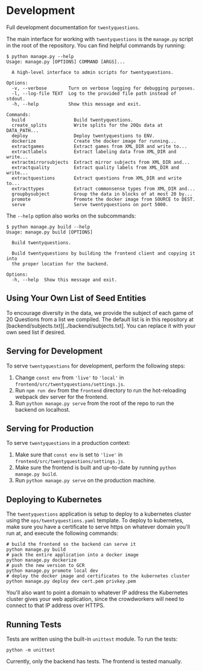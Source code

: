 Development
===========
Full development documentation for `twentyquestions`.

The main interface for working with `twentyquestions` is the `manage.py`
script in the root of the repository. You can find helpful commands by
running:

    $ python manage.py --help
    Usage: manage.py [OPTIONS] COMMAND [ARGS]...

      A high-level interface to admin scripts for twentyquestions.

    Options:
      -v, --verbose        Turn on verbose logging for debugging purposes.
      -l, --log-file TEXT  Log to the provided file path instead of stdout.
      -h, --help           Show this message and exit.

    Commands:
      build                  Build twentyquestions.
      create_splits          Write splits for the 20Qs data at DATA_PATH...
      deploy                 Deploy twentyquestions to ENV.
      dockerize              Create the docker image for running...
      extractgames           Extract games from XML_DIR and write to...
      extractlabels          Extract labeling data from XML_DIR and write...
      extractmirrorsubjects  Extract mirror subjects from XML_DIR and...
      extractquality         Extract quality labels from XML_DIR and write...
      extractquestions       Extract questions from XML_DIR and write to...
      extracttypes           Extract commonsense types from XML_DIR and...
      groupbysubject         Group the data in blocks of at most 20 by...
      promote                Promote the docker image from SOURCE to DEST.
      serve                  Serve twentyquestions on port 5000.


The `--help` option also works on the subcommands:

    $ python manage.py build --help
    Usage: manage.py build [OPTIONS]

      Build twentyquestions.

      Build twentyquestions by building the frontend client and copying it into
      the proper location for the backend.

    Options:
      -h, --help  Show this message and exit.


Using Your Own List of Seed Entities
------------------------------------
To encourage diversity in the data, we provide the subject of each game
of 20 Questions from a list we compiled. The default list is in this
repository at [backend/subjects.txt][../backend/subjects.txt]. You can replace
it with your own seed list if desired.


Serving for Development
-----------------------
To serve `twentyquestions` for development, perform the following steps:

  1. Change `const env` from `'live'` to `'local'` in
     `frontend/src/twentyquestions/settings.js`.
  2. Run `npm run dev` from the `frontend` directory to run the
     hot-reloading webpack dev server for the frontend.
  3. Run `python manage.py serve` from the root of the repo to run the
     backend on localhost.


Serving for Production
----------------------
To serve `twentyquestions` in a production context:

  1. Make sure that `const env` is set to `'live'` in
     `frontend/src/twentyquestions/settings.js`.
  2. Make sure the frontend is built and up-to-date by running
     `python manage.py build`.
  3. Run `python manage.py serve` on the production machine.


Deploying to Kubernetes
-----------------------
The `twentyquestions` application is setup to deploy to a kubernetes
cluster using the `ops/twentyquestions.yaml` template. To deploy to
kubernetes, make sure you have a certificate to serve https on whatever
domain you'll run at, and execute the following commands:

    # build the frontend so the backend can serve it
    python manage.py build
    # pack the entire application into a docker image
    python manage.py dockerize
    # push the new version to GCR
    python manage.py promote local dev
    # deploy the docker image and certificates to the kubernetes cluster
    python manage.py deploy dev cert.pem privkey.pem

You'll also want to point a domain to whatever IP address the Kubernetes
cluster gives your web application, since the crowdworkers will need to
connect to that IP address over HTTPS.


Running Tests
-------------
Tests are written using the built-in `unittest` module. To run the
tests:

    python -m unittest

Currently, only the backend has tests. The frontend is tested manually.
